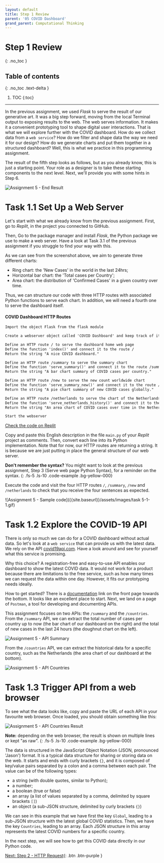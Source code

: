 ```yaml
---
layout: default
title: Step 1 Review
parent: '05 COVID Dashboard'
grand_parent: Computational Thinking
---
```


# Step 1 Review

{: .no_toc }

## Table of contents

{: .no_toc .text-delta }

1. TOC
{:toc}

---

In the previous assignment, we used _Flask_ to serve the result of our generative art. It was a big step forward, moving from the local Terminal output to exposing results to the web. The web serves information. It makes it a convenient prototyping tool to shape digital user interactions. That is what we will explore further with the COVID dashboard. How do we collect data from a `web service`? How do we filter and shape data the way we need it for our design? How do we generate charts and put them together in a structured dashboard? Well, this is what we practice in this programming assignment.

The result of the fifth step looks as follows, but as you already know, this is just a starting point. Your role as a designer is to take these starting components to the next level. Next, we'll provide you with some hints in Step 6.

![Assignment 5 - End Result]({{site.baseurl}}/assets/images/assignment5-end-result.png)

# Task 1.1 Set Up a Web Server

Let's start with what we already know from the previous assignment. First, go to _Replit_, in the project you connected to GitHub.

Then, Go to the package manager and install _Flask_, the Python package we use to make a web server. Have a look at Task 3.1 of the previous assignment if you struggle to find your way with this.

As we can see from the screenshot above, we aim to generate three different charts:

- Ring chart: the 'New Cases' in the world in the last 24hrs;
- Horizontal bar chart: the 'Total cases per Country';
- Area chart: the distribution of 'Confirmed Cases' in a given country over time.

Thus, we can structure our code with three HTTP routes with associated Python functions to serve each chart. In addition, we will need a fourth one to serve the dashboard itself.

#### COVID Dashboard HTTP Routes

```markdown
Import the object Flask from the flask module

Create a webserver object called 'COVID Dashboard' and keep track of it in the variable called server

Define an HTTP route / to serve the dashboard home web page
Define the function 'index()' and connect it to the route /
Return the string "A nice COVID dashboard."

Define an HTTP route /summary to serve the summary chart
Define the function 'serve_summary()' and connect it to the route /summary
Return the string "A bar chart summary of COVID cases per country."

Define an HTTP route /new to serve the new count worldwide chart
Define the function 'serve_summary_new()' and connect it to the route /new
Return the string "A pie chart summary of new COVID cases globally."

Define an HTTP route /netherlands to serve the chart of the Netherlands
Define the function 'serve_netherlands_history()' and connect it to the route /netherlands
Return the string "An area chart of COVID cases over time in the Netherlands."

Start the webserver
```

[Check the code on Replit](https://repl.it/@IO1075/05-covid-dashboard-step1)

Copy and paste this English description in the file `main.py` of your _Replit_ project as comments. Then, convert each line into its Python implementation. Note that for now, our HTTP routes are returning a string. It is because we are just putting in place the general structure of our web server.

**Don't remember the syntax?** You might want to look at the previous assignment, Step 3 (Serve web page Python Syntax), for a reminder on the syntax.
{: .fs-5 .ls-10 .code-example .bg-yellow-000}

Execute the code and visit the four HTTP routes `/`, `/summary`, `/new` and `/netherlands` to check that you receive the four sentences as expected.

![Assignment 5 - Sample code]({{site.baseurl}}/assets/images/task 5-1-1.gif)

# Task 1.2 Explore the COVID-19 API

There is only so much we can do for a COVID dashboard without actual data. So let's look at a `web service` that can provide us with the latest data. We rely on the API [covid19api.com](http://covid19api.com). Have a look around and see for yourself what this service is promising.

Why this choice? A registration-free and easy-to-use API enables our dashboard to show the latest COVID data. It would not work for a product because there are limitations to the free service, such as how many times we can request the data within one day. However, it fits our prototyping needs ideally.

How to get started? There is a [documentation](https://documenter.getpostman.com/view/10808728/SzS8rjbc) link on the front page towards the bottom. It looks like an excellent place to start. Next, we land on a page of `Postman`, a tool for developing and documenting APIs.

This assignment focuses on two APIs: the `/summary` and the `/countries`. From the `/summary` API, we can extract the total number of cases per country up to now (the bar chart of our dashboard on the right) and the total of new cases in the last 24 hours (the doughnut chart on the left).

![Assignment 5 - API Summary]({{site.baseurl}}/assets/images/assignment5-step1-countries.png)

From the `/countries` API, we can extract the historical data for a specific country, such as the Netherlands (the area chart of our dashboard at the bottom).

![Assignment 5 - API Countries]({{site.baseurl}}/assets/images/assignment5-step1-summary.png)

# Task 1.3 Trigger API from a web browser

To see what the data looks like, copy and paste the URL of each API in your favourite web browser. Once loaded, you should obtain something like this:

![Assignment 5 - API Countries Result]({{site.baseurl}}/assets/images/assignment5-step1-json.png)

**Note:** depending on the web browser, the result is shown on multiple lines or kept "as raw".
{: .fs-5 .ls-10 .code-example .bg-yellow-000}

The data is structured in the JavaScript Object Notation  (JSON, pronounced 'Jason') format. It is a typical data structure for sharing or storing data on the web. It starts and ends with curly brackets `{}`, and it is composed of key/value pairs separated by a colon and a comma between each pair. The value can be of the following types:

- a string (with double quotes, similar to Python);
- a number;
- a boolean (true or false)
- an array (a list of values separated by a comma, delimited by square brackets `[]`)
- an object (a sub-JSON structure, delimited by curly brackets `{}`)

We can see in this example that we have first the key `Global`, leading to a sub-JSON structure with the latest global COVID statistics. Then, we have the key `Countries`, leading to an array. Each JSON structure in this array represents the latest  COVID  numbers for a specific country.

In the next step, we will see how to get this COVID data directly in our Python code.

[Next: Step 2 - HTTP Request]({{site.baseurl}}/assignments/05-covid-dashboard/step2-http-request){: .btn .btn-purple }
